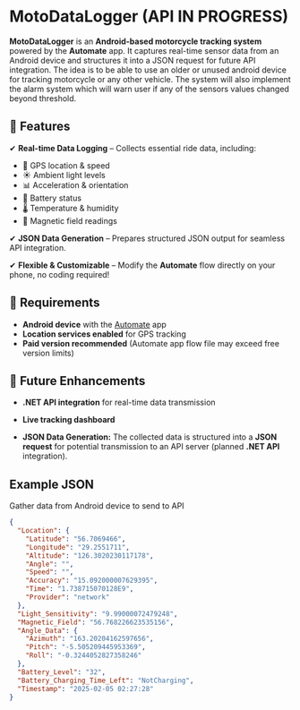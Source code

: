 # MotoDataLogger (API IN PROGRESS)

**MotoDataLogger** is an **Android-based motorcycle tracking system** powered by the **Automate** app. It captures real-time sensor data from an Android device and structures it into a JSON request for future API integration. The idea is to be able to use an older or unused android device for tracking motorcycle or any other vehicle. The system will also implement the alarm system which will warn user if any of the sensors values changed beyond threshold.  

## 📌 Features

✔ **Real-time Data Logging** – Collects essential ride data, including:  
  - 📍 GPS location & speed  
  - ☀ Ambient light levels  
  - 📊 Acceleration & orientation  
  - 🔋 Battery status  
  - 🌡 Temperature & humidity  
  - 🧲 Magnetic field readings  

✔ **JSON Data Generation** – Prepares structured JSON output for seamless API integration.  

✔ **Flexible & Customizable** – Modify the **Automate** flow directly on your phone, no coding required!  

## 🔧 Requirements  

- **Android device** with the [Automate](https://llamalab.com/automate/) app  
- **Location services enabled** for GPS tracking  
- **Paid version recommended** (Automate app flow file may exceed free version limits)  

## 🚀 Future Enhancements  

- **.NET API integration** for real-time data transmission
- **Live tracking dashboard**

- **JSON Data Generation:**
  The collected data is structured into a **JSON request** for potential transmission to an API server (planned **.NET API** integration).  

## Example JSON

Gather data from Android device to send to API

```json
{
  "Location": {
    "Latitude": "56.7069466",
    "Longitude": "29.2551711",
    "Altitude": "126.3020230117178",
    "Angle": "",
    "Speed": "",
    "Accuracy": "15.092000007629395",
    "Time": "1.738715070128E9",
    "Provider": "network"
  },
  "Light_Sensitivity": "9.99000072479248",
  "Magnetic_Field": "56.768226623535156",
  "Angle_Data": {
    "Azimuth": "163.20204162597656",
    "Pitch": "-5.505209445953369",
    "Roll": "-0.3244052827358246"
  },
  "Battery_Level": "32",
  "Battery_Charging_Time_Left": "NotCharging",
  "Timestamp": "2025-02-05 02:27:28"
}
